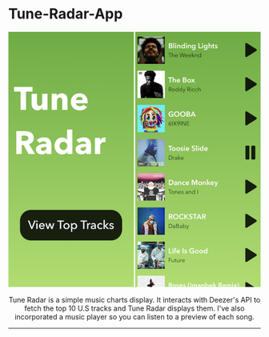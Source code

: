 # Tune-Radar-App

<p align="center">
<img src="https://github.com/drkuster/Tune-Radar-App/blob/master/Tune%20Radar%20Screenshots/Tune-Radar.png?raw=true">
</p>

<p align="center">
Tune Radar is a simple music charts display. It interacts with Deezer's API to fetch the top 10 U.S tracks and Tune Radar displays them. I've also incorporated a music player so you can listen to a preview of each song.
</p>

--------------------------------------------------------------------------------------------------------------------------------------------
